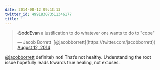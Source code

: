 ```yaml
---
date: 2014-08-12 09:18:13
twitter_id: 499183073511346177
title: ''
---
```


<blockquote class="twitter-tweet"><p lang="en" dir="ltr"><a href="https://twitter.com/oddEvan?ref_src=twsrc%5Etfw">@oddEvan</a> a justification to do whatever one wants to do to &quot;cope&quot;</p>&mdash; Jacob Borrett ([@jacobborrett](https://twitter.com/jacobborrett)) <a href="https://twitter.com/jacobborrett/status/499181843036786688?ref_src=twsrc%5Etfw">August 12, 2014</a></blockquote>
<script async src="https://platform.twitter.com/widgets.js" charset="utf-8"></script>

[@jacobborrett](https://twitter.com/jacobborrett) definitely not! That’s not healthy. Understanding the root issue hopefully leads towards true healing, not excuses.
